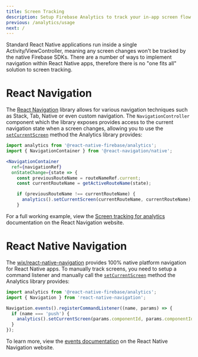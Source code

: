 ```yaml
---
title: Screen Tracking
description: Setup Firebase Analytics to track your in-app screen flow.
previous: /analytics/usage
next: /
---
```


Standard React Native applications run inside a single Activity/ViewController, meaning any screen changes won't be
tracked by the native Firebase SDKs. There are a number of ways to implement navigation within React Native apps,
therefore there is no "one fits all" solution to screen tracking.

# React Navigation

The [React Navigation](https://reactnavigation.org/) library allows for various navigation techniques such as
Stack, Tab, Native or even custom navigation. The `NavigationController` component which the library exposes provides
access to the current navigation state when a screen changes, allowing you to use the [`setCurrentScreen`](/reference/analytics#setcurrentscreen)
method the Analytics library provides:

```jsx
import analytics from '@react-native-firebase/analytics';
import { NavigationContainer } from '@react-navigation/native';

<NavigationContainer
  ref={navigationRef}
  onStateChange={state => {
    const previousRouteName = routeNameRef.current;
    const currentRouteName = getActiveRouteName(state);

    if (previousRouteName !== currentRouteName) {
      analytics().setCurrentScreen(currentRouteName, currentRouteName);
    }
```

For a full working example, view the [Screen tracking for analytics](https://reactnavigation.org/docs/screen-tracking/)
documentation on the React Navigation website.

# React Native Navigation

The [wix/react-native-navigation](https://github.com/wix/react-native-navigation) provides 100% native platform navigation
for React Native apps. To manually track screens, you need to setup a command listener and manually call the
[`setCurrentScreen`](/reference/analytics#setcurrentscreen) method the Analytics library provides:

```js
import analytics from '@react-native-firebase/analytics';
import { Navigation } from 'react-native-navigation';

Navigation.events().registerCommandListener((name, params) => {
  if (name === 'push') {
    analytics().setCurrentScreen(params.componentId, params.componentId);
  }
});
```

To learn more, view the [events documentation](https://wix.github.io/react-native-navigation/#/docs/events?id=registercommandlistener)
on the React Native Navigation website.
